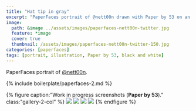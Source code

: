 ```yaml
---
title: "Hat tip in gray"
excerpt: "PaperFaces portrait of @nett00n drawn with Paper by 53 on an iPad."
image: 
  path: &image ../assets/images/paperfaces-nett00n-twitter.jpg 
  feature: *image
  cover: true
  thumbnail: /assets/images/paperfaces-nett00n-twitter-150.jpg
categories: [paperfaces]
tags: [portrait, illustration, Paper by 53, black and white]
---
```


PaperFaces portrait of [@nett00n](https://twitter.com/Tnett00n).

{% include boilerplate/paperfaces-2.md %}

{% figure caption:"Work in progress screenshots (**Paper by 53**)." class:"gallery-2-col" %}
[![](/assets/images/paperfaces-nett00n-process-1-600.jpg)](/assets/images/paperfaces-nett00n-process-1-lg.jpg)
[![](/assets/images/paperfaces-nett00n-process-2-600.jpg)](/assets/images/paperfaces-nett00n-process-2-lg.jpg)
[![](/assets/images/paperfaces-nett00n-process-3-600.jpg)](/assets/images/paperfaces-nett00n-process-3-lg.jpg)
[![](/assets/images/paperfaces-nett00n-process-4-600.jpg)](/assets/images/paperfaces-nett00n-process-4-lg.jpg)
{% endfigure %}
